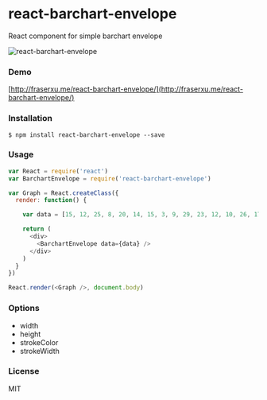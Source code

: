 react-barchart-envelope
=======================

React component for simple barchart envelope

![react-barchart-envelope](https://cloud.githubusercontent.com/assets/1183541/5359251/d2e0c660-7ff6-11e4-8f24-f717d6bf6b6e.png)

### Demo

[http://fraserxu.me/react-barchart-envelope/](http://fraserxu.me/react-barchart-envelope/)

### Installation

```
$ npm install react-barchart-envelope --save
```

### Usage

```JavaScript
var React = require('react')
var BarchartEnvelope = require('react-barchart-envelope')

var Graph = React.createClass({
  render: function() {

    var data = [15, 12, 25, 8, 20, 14, 15, 3, 9, 29, 23, 12, 10, 26, 17, 25, 4, 29, 23, 12, 10, 26, 17, 25, 4, 29, 23, 12, 10, 26, 17, 25]

    return (
      <div>
        <BarchartEnvelope data={data} />
      </div>
    )
  }
})

React.render(<Graph />, document.body)
```

### Options

* width
* height
* strokeColor
* strokeWidth

### License

MIT